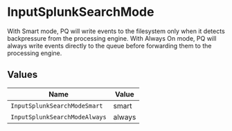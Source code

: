 # InputSplunkSearchMode

With Smart mode, PQ will write events to the filesystem only when it detects backpressure from the processing engine. With Always On mode, PQ will always write events directly to the queue before forwarding them to the processing engine.


## Values

| Name                          | Value                         |
| ----------------------------- | ----------------------------- |
| `InputSplunkSearchModeSmart`  | smart                         |
| `InputSplunkSearchModeAlways` | always                        |